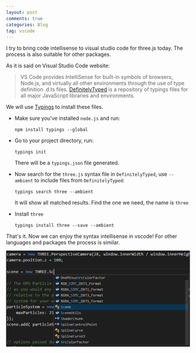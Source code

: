 ```yaml
---
layout: post
comments: true
categories: Blog
tag: vscode
---
```


I try to bring code intellisense to visual studio code for three.js today. The process is also suitable for other packages. 

<!--more-->

As it is said on Visual Studio Code website: 

> VS Code provides IntelliSense for built-in symbols of browsers, Node.js, and virtually all other environments through the use of type definition .d.ts files.
[DefinitelyTyped](https://github.com/DefinitelyTyped/DefinitelyTyped) is a repository of typings files for all major JavaScript libraries and environments.

We will use [Typings](https://github.com/typings/typings) to install these files. 

+ Make sure you've installed `node.js` and run:

    ```
    npm install typings --global
    ```
 
+ Go to your project directory, run: 

    ```
    typings init
    ```

    There will be a `typings.json` file generated. 
    
+ Now search for the `three.js` syntax file in `DefinitelyTyped`, use `--ambient` to include files from `DefinitelyTyped`:

    ```
    typings search three --ambient
    ```

    It will show all matched results. Find the one we need, the name is `three`

    

+ Install `three`

    ```
    typings install three --save --ambient
    ```

That's it. Now we can enjoy the syntax intellisense in vscode!  For other languages and packages the process is similar. 

![](/assets/blog-img/threejs-intellisense.png)